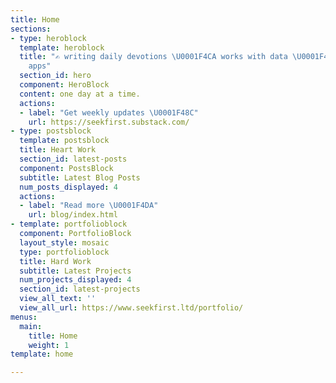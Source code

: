 ```yaml
---
title: Home
sections:
- type: heroblock
  template: heroblock
  title: "✍ writing daily devotions \U0001F4CA works with data \U0001F4BB makes no-code
    apps"
  section_id: hero
  component: HeroBlock
  content: one day at a time.
  actions:
  - label: "Get weekly updates \U0001F48C"
    url: https://seekfirst.substack.com/
- type: postsblock
  template: postsblock
  title: Heart Work
  section_id: latest-posts
  component: PostsBlock
  subtitle: Latest Blog Posts
  num_posts_displayed: 4
  actions:
  - label: "Read more \U0001F4DA"
    url: blog/index.html
- template: portfolioblock
  component: PortfolioBlock
  layout_style: mosaic
  type: portfolioblock
  title: Hard Work
  subtitle: Latest Projects
  num_projects_displayed: 4
  section_id: latest-projects
  view_all_text: ''
  view_all_url: https://www.seekfirst.ltd/portfolio/
menus:
  main:
    title: Home
    weight: 1
template: home

---
```

